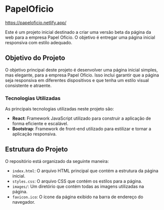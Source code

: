 # PapelOficio
https://papeloficio.netlify.app/

Este é um projeto inicial destinado a criar uma versão beta da página da web para a empresa Papel Ofício. O objetivo é entregar uma página inicial responsiva com estilo adequado.

## Objetivo do Projeto

O objetivo principal deste projeto é desenvolver uma página inicial simples, mas elegante, para a empresa Papel Ofício. Isso inclui garantir que a página seja responsiva em diferentes dispositivos e que tenha um estilo visual consistente e atraente.

### Tecnologias Utilizadas

As principais tecnologias utilizadas neste projeto são:

- **React**: Framework JavaScript utilizado para construir a aplicação de forma eficiente e escalável.
- **Bootstrap**: Framework de front-end utilizado para estilizar e tornar a aplicação responsiva.

## Estrutura do Projeto

O repositório está organizado da seguinte maneira:

- `index.html`: O arquivo HTML principal que contém a estrutura da página inicial.
- `styles.css`: O arquivo CSS que contém os estilos para a página.
- `images/`: Um diretório que contém todas as imagens utilizadas na página.
- `favicon.ico`: O ícone da página exibido na barra de endereço do navegador.
